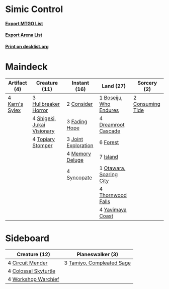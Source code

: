 # Simic Control

#### [Export MTGO List](../collection/Simic%20Control/Simic%20Control.txt)
#### [Export Arena List](../collection/Simic%20Control/Simic%20Control_arena.txt)
#### [Print on decklist.org](http://decklist.org/?deckmain=1%09Boseiju,%20Who%20Endures%0A2%09Consider%0A2%09Consuming%20Tide%0A4%09Dreamroot%20Cascade%0A3%09Fading%20Hope%0A6%09Forest%0A3%09Hullbreaker%20Horror%0A7%09Island%0A3%09Joint%20Exploration%0A4%09Karn's%20Sylex%0A4%09Memory%20Deluge%0A1%09Otawara,%20Soaring%20City%0A4%09Shigeki,%20Jukai%20Visionary%0A4%09Syncopate%0A4%09Thornwood%20Falls%0A4%09Topiary%20Stomper%0A4%09Yavimaya%20Coast&deckside=4%09Circuit%20Mender%0A4%09Colossal%20Skyturtle%0A3%09Tamiyo,%20Compleated%20Sage%0A4%09Workshop%20Warchief)
# Maindeck

|                                      Artifact (4)                                       |                                            Creature (11)                                            |                                         Instant (16)                                         |                                            Land (27)                                             |                                        Sorcery (2)                                        |
|-----------------------------------------------------------------------------------------|-----------------------------------------------------------------------------------------------------|----------------------------------------------------------------------------------------------|--------------------------------------------------------------------------------------------------|-------------------------------------------------------------------------------------------|
|4 [Karn's Sylex](http://gatherer.wizards.com/Pages/Card/Details.aspx?multiverseid=574714)|3 [Hullbreaker Horror](http://gatherer.wizards.com/Pages/Card/Details.aspx?multiverseid=540902)      |2 [Consider](http://gatherer.wizards.com/Pages/Card/Details.aspx?multiverseid=534803)         |1 [Boseiju, Who Endures](http://gatherer.wizards.com/Pages/Card/Details.aspx?multiverseid=548579) |2 [Consuming Tide](http://gatherer.wizards.com/Pages/Card/Details.aspx?multiverseid=540891)|
|                                                                                         |4 [Shigeki, Jukai Visionary](http://gatherer.wizards.com/Pages/Card/Details.aspx?multiverseid=548515)|3 [Fading Hope](http://gatherer.wizards.com/Pages/Card/Details.aspx?multiverseid=534812)      |4 [Dreamroot Cascade](http://gatherer.wizards.com/Pages/Card/Details.aspx?multiverseid=541138)    |                                                                                           |
|                                                                                         |4 [Topiary Stomper](http://gatherer.wizards.com/Pages/Card/Details.aspx?multiverseid=555361)         |3 [Joint Exploration](http://gatherer.wizards.com/Pages/Card/Details.aspx?multiverseid=574536)|6 [Forest](http://gatherer.wizards.com/Pages/Card/Details.aspx?multiverseid=439860)               |                                                                                           |
|                                                                                         |                                                                                                     |4 [Memory Deluge](http://gatherer.wizards.com/Pages/Card/Details.aspx?multiverseid=534825)    |7 [Island](http://gatherer.wizards.com/Pages/Card/Details.aspx?multiverseid=439857)               |                                                                                           |
|                                                                                         |                                                                                                     |4 [Syncopate](http://gatherer.wizards.com/Pages/Card/Details.aspx?multiverseid=442955)        |1 [Otawara, Soaring City](http://gatherer.wizards.com/Pages/Card/Details.aspx?multiverseid=548584)|                                                                                           |
|                                                                                         |                                                                                                     |                                                                                              |4 [Thornwood Falls](http://gatherer.wizards.com/Pages/Card/Details.aspx?multiverseid=405420)      |                                                                                           |
|                                                                                         |                                                                                                     |                                                                                              |4 [Yavimaya Coast](http://gatherer.wizards.com/Pages/Card/Details.aspx?multiverseid=129810)       |                                                                                           |


# Sideboard

|                                         Creature (12)                                         |                                          Planeswalker (3)                                          |
|-----------------------------------------------------------------------------------------------|----------------------------------------------------------------------------------------------------|
|4 [Circuit Mender](http://gatherer.wizards.com/Pages/Card/Details.aspx?multiverseid=548555)    |3 [Tamiyo, Compleated Sage](http://gatherer.wizards.com/Pages/Card/Details.aspx?multiverseid=548551)|
|4 [Colossal Skyturtle](http://gatherer.wizards.com/Pages/Card/Details.aspx?multiverseid=548527)|                                                                                                    |
|4 [Workshop Warchief](http://gatherer.wizards.com/Pages/Card/Details.aspx?multiverseid=555366) |                                                                                                    |

